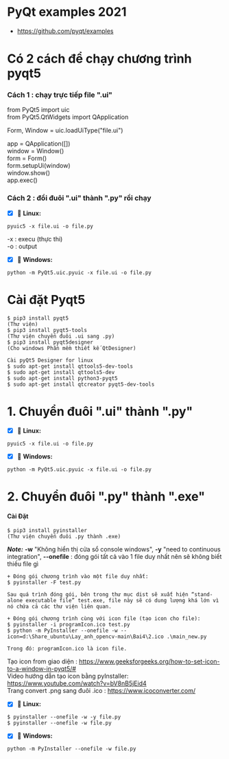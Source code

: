 # PyQt examples 2021
- https://github.com/pyqt/examples

# Có 2 cách để chạy chương trình pyqt5
### Cách 1 : chạy trực tiếp file ".ui"
from PyQt5 import uic \
from PyQt5.QtWidgets import QApplication

Form, Window = uic.loadUiType("file.ui")

app = QApplication([]) \
window = Window() \
form = Form()  \
form.setupUi(window)  \
window.show() \
app.exec()

### Cách 2 : đổi đuôi ".ui" thành ".py" rồi chạy
- [x] :tada: **Linux:**
```
pyuic5 -x file.ui -o file.py 
```
-x : execu (thực thi) \
-o : output
- [x] :tada: **Windows:**
```
python -m PyQt5.uic.pyuic -x file.ui -o file.py
```

# Cài đặt Pyqt5
```
$ pip3 install pyqt5                                                      (Thư viện)
$ pip3 install pyqt5-tools                                                (Thư viện chuyển đuôi .ui sang .py)
$ pip3 install pyqt5designer                                              (Cho windows Phần mềm thiết kế QtDesigner)

Cài pyQt5 Designer for linux
$ sudo apt-get install qttools5-dev-tools                                 
$ sudo apt-get install qttools5-dev
$ sudo apt-get install python3-pyqt5
$ sudo apt-get install qtcreator pyqt5-dev-tools
```

# 1. Chuyển đuôi ".ui" thành ".py"
- [x] :tada: **Linux:**
```
pyuic5 -x file.ui -o file.py 
```
- [x] :tada: **Windows:**
```
python -m PyQt5.uic.pyuic -x file.ui -o file.py
```

# 2. Chuyển đuôi ".py" thành ".exe"
#### Cài Đặt
```
$ pip3 install pyinstaller                                                (Thư viện chuyển đuôi .py thành .exe)
```

***Note:*** **-w** "Không hiển thị cửa sổ console windows",  **-y** "need to continuous integration", **--onefile** : đóng gói tất cả vào 1 file duy nhất nên sẽ không biết thiếu file gì
```
+ Đóng gói chương trình vào một file duy nhất:
$ pyinstaller -F test.py 

Sau quá trình đóng gói, bên trong thư mục dist sẽ xuất hiện “stand-alone executable file” test.exe, file này sẽ có dung lượng khá lớn vì nó chứa cả các thư viện liên quan.

+ Đóng gói chương trình cùng với icon file (tạo icon cho file):
$ pyinstaller -i programIcon.ico test.py
$ python -m PyInstaller --onefile -w --icon=d:\Share_ubuntu\Lay_anh_opencv-main\Bai4\2.ico .\main_new.py

Trong đó: programIcon.ico là icon file.
```
Tạo icon from giao diện : https://www.geeksforgeeks.org/how-to-set-icon-to-a-window-in-pyqt5/# \
Video hướng dẫn tạo icon bằng pyInstaller: https://www.youtube.com/watch?v=bV8nB5jEid4 \
Trang convert .png sang đuôi .ico : https://www.icoconverter.com/

- [x] :tada: **Linux:**
```
$ pyinstaller --onefile -w -y file.py 
$ pyinstaller --onefile -w file.py
```

- [x] :tada: **Windows:**
```
python -m PyInstaller --onefile -w file.py
```

